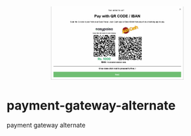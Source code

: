 <center><img src="logo.png" width=60%;></center>

# payment-gateway-alternate
payment gateway alternate
